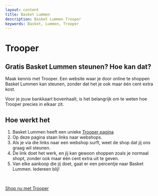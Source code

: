 ```yaml
---
layout: content
title: Basket Lummen
description: Basket Lummen Trooper
keywords: Basket, Lummen, Trooper
---
```


# Trooper

## Gratis Basket Lummen steunen? Hoe kan dat?

Maak kennis met Trooper. Een website waar je door online te shoppen Basket Lummen kan steunen, zonder dat het je ook maar één cent extra kost.

Voor je jouw bankkaart bovenhaalt, is het belangrijk om te weten hoe Trooper precies in elkaar zit.

## Hoe werkt het

1.	Basket Lummen heeft een unieke [Trooper pagina](https://trooper.be/wwwbasketlummenbe)
2.	Op deze pagina staan links naar webshops.
3.	Als je via die links naar een webshop surft, weet de shop dat jij ons graag wil steunen.
4.	De link doet het werk, en jij kan gewoon shoppen zoals je normaal shopt, zonder ook maar één cent extra uit te geven.
5.	Van elke aankoop die jij doet, gaat er een percentje naar Basket Lummen. Iedereen blij!

<br/>

<a href="https://trooper.be/wwwbasketlummenbe"><span class="btn btn-lg btn-primary">Shop nu met Trooper</span></a>